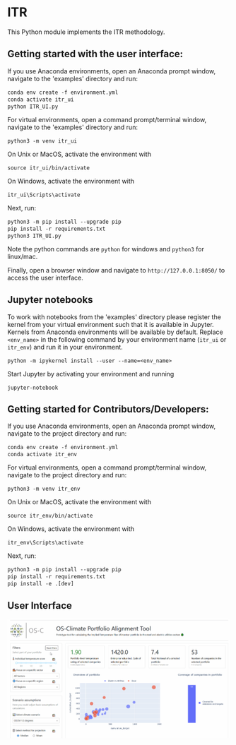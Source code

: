 # ITR
This Python module implements the ITR methodology.

## Getting started with the user interface:
If you use Anaconda environments, open an Anaconda prompt window, navigate to the 'examples' directory and run:
```
conda env create -f environment.yml
conda activate itr_ui
python ITR_UI.py
```

For virtual environments, open a command prompt/terminal window, navigate to the 'examples' directory and run:
```
python3 -m venv itr_ui
```
On Unix or MacOS, activate the environment with
```
source itr_ui/bin/activate
```
On Windows, activate the environment with
```
itr_ui\Scripts\activate
```
Next, run:
```
python3 -m pip install --upgrade pip
pip install -r requirements.txt
python3 ITR_UI.py
```
Note the python commands are ```python``` for windows and ``python3`` for linux/mac.

Finally, open a browser window and navigate to `http://127.0.0.1:8050/` to access the user interface.

## Jupyter notebooks
To work with notebooks from the 'examples' directory please register the kernel from your virtual environment
such that it is available in Jupyter. Kernels from Anaconda environments will be available by default. Replace
`<env_name>` in the following command by your environment name (`itr_ui` or `itr_env`) and run it in your environment.
```
python -m ipykernel install --user --name=<env_name>
```
Start Jupyter by activating your environment and running
```
jupyter-notebook
```

## Getting started for Contributors/Developers:
If you use Anaconda environments, open an Anaconda prompt window, navigate to the project directory and run:
```
conda env create -f environment.yml
conda activate itr_env
```

For virtual environments, open a command prompt/terminal window, navigate to the project directory and run:
```
python3 -m venv itr_env
```
On Unix or MacOS, activate the environment with
```
source itr_env/bin/activate
```
On Windows, activate the environment with
```
itr_env\Scripts\activate
```
Next, run:
```
python3 -m pip install --upgrade pip
pip install -r requirements.txt
pip install -e .[dev]
```

## User Interface
![](ITR_demo.gif)